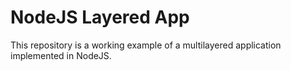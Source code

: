 # NodeJS Layered App

This repository is a working example of a multilayered application implemented in NodeJS.